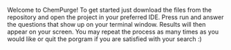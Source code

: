 Welcome to ChemPurge!
To get started just download the files from the repository and open the project in your preferred IDE.
Press run and answer the questions that show up on your terminal window.
Results will then appear on your screen.
You may repeat the process as many times as you would like or quit the porgram if you are satisfied with your search :)
